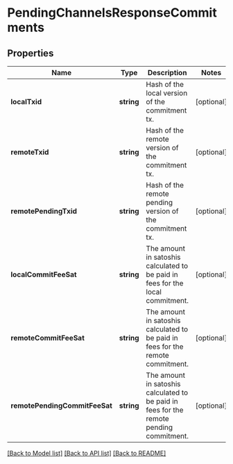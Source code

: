 # PendingChannelsResponseCommitments

## Properties
Name | Type | Description | Notes
------------ | ------------- | ------------- | -------------
**localTxid** | **string** | Hash of the local version of the commitment tx. | [optional] 
**remoteTxid** | **string** | Hash of the remote version of the commitment tx. | [optional] 
**remotePendingTxid** | **string** | Hash of the remote pending version of the commitment tx. | [optional] 
**localCommitFeeSat** | **string** | The amount in satoshis calculated to be paid in fees for the local commitment. | [optional] 
**remoteCommitFeeSat** | **string** | The amount in satoshis calculated to be paid in fees for the remote commitment. | [optional] 
**remotePendingCommitFeeSat** | **string** | The amount in satoshis calculated to be paid in fees for the remote pending commitment. | [optional] 

[[Back to Model list]](../README.md#documentation-for-models) [[Back to API list]](../README.md#documentation-for-api-endpoints) [[Back to README]](../README.md)


